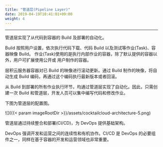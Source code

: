 ```yaml
---
title: "管道层(Pipeline Layer)"
date: 2019-04-19T10:41:01+09:00
weight: 4
---
```


---
管道层实现了从代码到容器的 Build 及部署的自动化。

Build 按照用户设置，依次执行代码下载、代码 Build 以及测试等作业(Task)、容器映像 Build。 作业(Task)使用的是执行内部作业的容器，除了默认提供的容器以外，用户可扩展使用公开或 用户制作的容器。

层积云服务器容器对已 Build 的映像进行滚动更新。通过 Build 制作的映像，将自动生成 Build 编码，再通过这个编码执行最新版本或者回滚。

从 Build 到部署的所有作业执行环节，均通过管道层实现了自动化。因此，只需创建一次 Build 和管道层，开发人员可以集中编写代码和修改作业。

下图为管道层的配置图。

![]({{< param imageRootDir >}}/assets/cocktailcloud-architecture-5.png)

管道层通过持续整合和部署(CI/CD)，为 DevOps 提供基础架构。

DevOps 强调开发和运营之间的连续性和有机协作。CI/CD 是 DevOps 的必要组件之一，同样在基于容器的开发和运营领域也非常重要。
